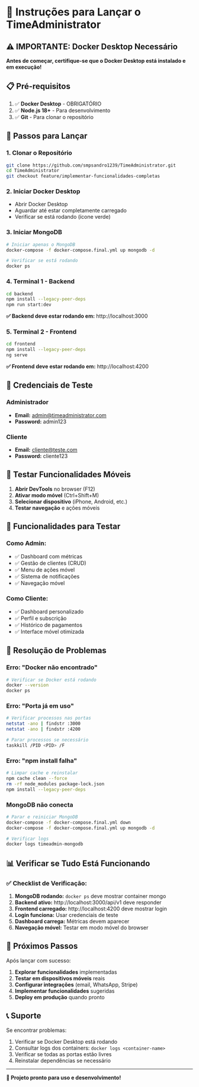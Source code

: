 # 🚀 Instruções para Lançar o TimeAdministrator

## ⚠️ **IMPORTANTE: Docker Desktop Necessário**

**Antes de começar, certifique-se que o Docker Desktop está instalado e em execução!**

## 📋 **Pré-requisitos**

1. ✅ **Docker Desktop** - OBRIGATÓRIO
2. ✅ **Node.js 18+** - Para desenvolvimento
3. ✅ **Git** - Para clonar o repositório

## 🚀 **Passos para Lançar**

### **1. Clonar o Repositório**
```bash
git clone https://github.com/smpsandro1239/TimeAdministrator.git
cd TimeAdministrator
git checkout feature/implementar-funcionalidades-completas
```

### **2. Iniciar Docker Desktop**
- Abrir Docker Desktop
- Aguardar até estar completamente carregado
- Verificar se está rodando (ícone verde)

### **3. Iniciar MongoDB**
```bash
# Iniciar apenas o MongoDB
docker-compose -f docker-compose.final.yml up mongodb -d

# Verificar se está rodando
docker ps
```

### **4. Terminal 1 - Backend**
```bash
cd backend
npm install --legacy-peer-deps
npm run start:dev
```

**✅ Backend deve estar rodando em:** http://localhost:3000

### **5. Terminal 2 - Frontend**
```bash
cd frontend
npm install --legacy-peer-deps
ng serve
```

**✅ Frontend deve estar rodando em:** http://localhost:4200

## 🔑 **Credenciais de Teste**

### **Administrador**
- **Email:** admin@timeadministrator.com
- **Password:** admin123

### **Cliente**
- **Email:** cliente@teste.com
- **Password:** cliente123

## 📱 **Testar Funcionalidades Móveis**

1. **Abrir DevTools** no browser (F12)
2. **Ativar modo móvel** (Ctrl+Shift+M)
3. **Selecionar dispositivo** (iPhone, Android, etc.)
4. **Testar navegação** e ações móveis

## 🧪 **Funcionalidades para Testar**

### **Como Admin:**
- ✅ Dashboard com métricas
- ✅ Gestão de clientes (CRUD)
- ✅ Menu de ações móvel
- ✅ Sistema de notificações
- ✅ Navegação móvel

### **Como Cliente:**
- ✅ Dashboard personalizado
- ✅ Perfil e subscrição
- ✅ Histórico de pagamentos
- ✅ Interface móvel otimizada

## 🔧 **Resolução de Problemas**

### **Erro: "Docker não encontrado"**
```bash
# Verificar se Docker está rodando
docker --version
docker ps
```

### **Erro: "Porta já em uso"**
```bash
# Verificar processos nas portas
netstat -ano | findstr :3000
netstat -ano | findstr :4200

# Parar processos se necessário
taskkill /PID <PID> /F
```

### **Erro: "npm install falha"**
```bash
# Limpar cache e reinstalar
npm cache clean --force
rm -rf node_modules package-lock.json
npm install --legacy-peer-deps
```

### **MongoDB não conecta**
```bash
# Parar e reiniciar MongoDB
docker-compose -f docker-compose.final.yml down
docker-compose -f docker-compose.final.yml up mongodb -d

# Verificar logs
docker logs timeadmin-mongodb
```

## 📊 **Verificar se Tudo Está Funcionando**

### **✅ Checklist de Verificação:**

1. **MongoDB rodando:** `docker ps` deve mostrar container mongo
2. **Backend ativo:** http://localhost:3000/api/v1 deve responder
3. **Frontend carregado:** http://localhost:4200 deve mostrar login
4. **Login funciona:** Usar credenciais de teste
5. **Dashboard carrega:** Métricas devem aparecer
6. **Navegação móvel:** Testar em modo móvel do browser

## 🎯 **Próximos Passos**

Após lançar com sucesso:

1. **Explorar funcionalidades** implementadas
2. **Testar em dispositivos móveis** reais
3. **Configurar integrações** (email, WhatsApp, Stripe)
4. **Implementar funcionalidades** sugeridas
5. **Deploy em produção** quando pronto

## 📞 **Suporte**

Se encontrar problemas:
1. Verificar se Docker Desktop está rodando
2. Consultar logs dos containers: `docker logs <container-name>`
3. Verificar se todas as portas estão livres
4. Reinstalar dependências se necessário

---

**🎉 Projeto pronto para uso e desenvolvimento!**